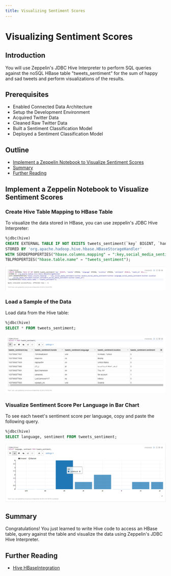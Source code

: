```yaml
---
title: Visualizing Sentiment Scores
---
```


# Visualizing Sentiment Scores

## Introduction

You will use Zeppelin's JDBC Hive Interpreter to perform SQL queries against the noSQL HBase table "tweets_sentiment" for the sum of happy and sad tweets and perform visualizations of the results.

## Prerequisites

- Enabled Connected Data Architecture
- Setup the Development Environment
- Acquired Twitter Data
- Cleaned Raw Twitter Data
- Built a Sentiment Classification Model
- Deployed a Sentiment Classification Model

## Outline

- [Implement a Zeppelin Notebook to Visualize Sentiment Scores](#implement-a-zeppelin-notebook-to-visualize-sentiment-scores)
- [Summary](#summary)
- [Further Reading](#further-reading)

## Implement a Zeppelin Notebook to Visualize Sentiment Scores

### Create Hive Table Mapping to HBase Table

To visualize the data stored in HBase, you can use zeppelin's JDBC Hive Interpreter:

~~~sql
%jdbc(hive)
CREATE EXTERNAL TABLE IF NOT EXISTS tweets_sentiment(`key` BIGINT, `handle` STRING, `language` STRING, `location` STRING, `sentiment` DOUBLE, `tweet_id` BIGINT)
STORED BY 'org.apache.hadoop.hive.hbase.HBaseStorageHandler'
WITH SERDEPROPERTIES("hbase.columns.mapping" = ":key,social_media_sentiment:twitter.handle,social_media_sentiment:twitter.language,social_media_sentiment:twitter.location,social_media_sentiment:twitter.sentiment,social_media_sentiment:twitter.tweet_id")
TBLPROPERTIES("hbase.table.name" = "tweets_sentiment");
~~~

![create_hive_mapped_hbase_table](assets/images/visualizing-sentiment-scores/create_hive_mapped_hbase_table.jpg)

### Load a Sample of the Data

Load data from the Hive table:

~~~sql
%jdbc(hive)
SELECT * FROM tweets_sentiment;
~~~

![load_hive_tweets_sentiment_table](assets/images/visualizing-sentiment-scores/load_hive_tweets_sentiment_table.jpg)

### Visualize Sentiment Score Per Language in Bar Chart

To see each tweet's sentiment score per language, copy and paste the following query.


~~~sql
%jdbc(hive)
SELECT language, sentiment FROM tweets_sentiment;
~~~

![load_language_sentiment_score](assets/images/visualizing-sentiment-scores/load_language_sentiment_score.jpg)

## Summary

Congratulations! You just learned to write Hive code to access an HBase table, query against the table and visualize the data using Zeppelin's JDBC Hive Interpreter.

## Further Reading

- [Hive HBaseIntegration](https://cwiki.apache.org/confluence/display/Hive/HBaseIntegration)
